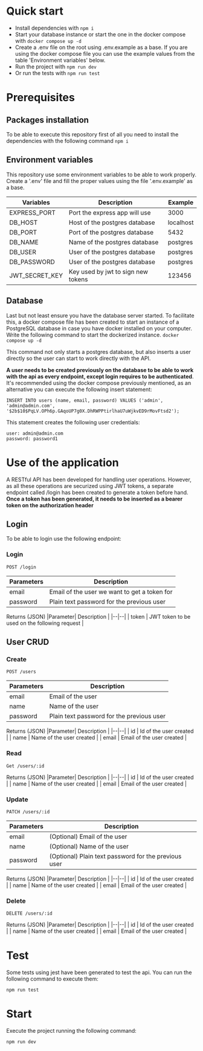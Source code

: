 # Quick start

- Install dependencies with `npm i`
- Start your database instance or start the one in the docker compose with `docker compose up -d`
- Create a .env file on the root using .env.example as a base. If you are using the docker compose file you can use the example values from the table 'Environment variables' below.
- Run the project with `npm run dev`
- Or run the tests with `npm run test`

# Prerequisites

## Packages installation

To be able to execute this repository first of all you need to install the dependencies with the following command
`npm i`

## Environment variables

This repository use some environment variables to be able to work properly. Create a '.env' file and fill the proper values using the file '.env.example' as a base.

| Variables      | Description                        | Example   |
| -------------- | ---------------------------------- | --------- |
| EXPRESS_PORT   | Port the express app will use      | 3000      |
| DB_HOST        | Host of the postgres database      | localhost |
| DB_PORT        | Port of the postgres database      | 5432      |
| DB_NAME        | Name of the postgres database      | postgres  |
| DB_USER        | User of the postgres database      | postgres  |
| DB_PASSWORD    | User of the postgres database      | postgres  |
| JWT_SECRET_KEY | Key used by jwt to sign new tokens | 123456    |

## Database

Last but not least ensure you have the database server started. To facilitate this, a docker compose file has been created to start an instance of a PostgreSQL database in case you have docker installed on your computer. Write the following command to start the dockerized instance.
`docker compose up -d`

This command not only starts a postgres database, but also inserts a user directly so the user can start to work directly with the API.

**A user needs to be created previously on the database to be able to work with the api as every endpoint, except login requires to be authenticated**. It's recommended using the docker compose previously mentioned, as an alternative you can execute the following insert statement:

    INSERT INTO users (name, email, password) VALUES ('admin', 'admin@admin.com', '$2b$10$PqLV.OPh6p.GAqoUP7g0X.DhRWPPtirlhaU7uWjkvED9rMovFtsd2');

This statement creates the following user credentials:

    user: admin@admin.com
    password: password1

# Use of the application

A RESTful API has been developed for handling user operations. However, as all these operations are securized using JWT tokens, a separate endpoint called /login has been created to generate a token before hand. **Once a token has been generated, it needs to be inserted as a bearer token on the authorization header**

## Login

To be able to login use the following endpoint:

### Login

    POST /login

| Parameters | Description                                  |
| ---------- | -------------------------------------------- |
| email      | Email of the user we want to get a token for |
| password   | Plain text password for the previous user    |

Returns (JSON)
|Parameter| Description |
|--|--|
| token | JWT token to be used on the following request |

## User CRUD

### Create

    POST /users

| Parameters | Description                               |
| ---------- | ----------------------------------------- |
| email      | Email of the user                         |
| name       | Name of the user                          |
| password   | Plain text password for the previous user |

Returns (JSON)
|Parameter| Description |
|--|--|
| id | Id of the user created |
| name | Name of the user created |
| email | Email of the user created |

### Read

    Get /users/:id

Returns (JSON)
|Parameter| Description |
|--|--|
| id | Id of the user created |
| name | Name of the user created |
| email | Email of the user created |

### Update

    PATCH /users/:id

| Parameters | Description                                          |
| ---------- | ---------------------------------------------------- |
| email      | (Optional) Email of the user                         |
| name       | (Optional) Name of the user                          |
| password   | (Optional) Plain text password for the previous user |

Returns (JSON)
|Parameter| Description |
|--|--|
| id | Id of the user created |
| name | Name of the user created |
| email | Email of the user created |

### Delete

    DELETE /users/:id

Returns (JSON)
|Parameter| Description |
|--|--|
| id | Id of the user created |
| name | Name of the user created |
| email | Email of the user created |

# Test

Some tests using jest have been generated to test the api. You can run the following command to execute them:

    npm run test

# Start

Execute the project running the following command:

    npm run dev
